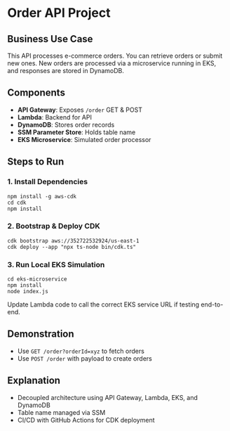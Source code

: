 # Order API Project

## Business Use Case
This API processes e-commerce orders. You can retrieve orders or submit new ones. New orders are processed via a microservice running in EKS, and responses are stored in DynamoDB.

## Components
- **API Gateway**: Exposes `/order` GET & POST
- **Lambda**: Backend for API
- **DynamoDB**: Stores order records
- **SSM Parameter Store**: Holds table name
- **EKS Microservice**: Simulated order processor

## Steps to Run

### 1. Install Dependencies
```
npm install -g aws-cdk
cd cdk
npm install
```

### 2. Bootstrap & Deploy CDK
```
cdk bootstrap aws://352722532924/us-east-1
cdk deploy --app "npx ts-node bin/cdk.ts"
```

### 3. Run Local EKS Simulation
```
cd eks-microservice
npm install
node index.js
```

Update Lambda code to call the correct EKS service URL if testing end-to-end.

## Demonstration
- Use `GET /order?orderId=xyz` to fetch orders
- Use `POST /order` with payload to create orders

## Explanation
- Decoupled architecture using API Gateway, Lambda, EKS, and DynamoDB
- Table name managed via SSM
- CI/CD with GitHub Actions for CDK deployment